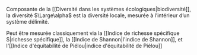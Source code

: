 Composante de la [[Diversité dans les systèmes écologiques|biodiversité]], la diversité $\Large\alpha$ est la diversité locale, mesurée à l’intérieur d’un système délimité.

Peut être mesurée classiquement via la [[Indice de richesse spécifique S|richesse spécifique]], la [[Indice de Shannon|l'indice de Shannon]], et l'[[Indice d'équitabilité de Piélou|indice d'équitabilité de Piélou]]
